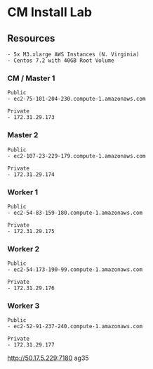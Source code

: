 # CM Install Lab
## Resources
	- 5x M3.xlarge AWS Instances (N. Virginia)
	- Centos 7.2 with 40GB Root Volume 
### CM / Master 1
	Public
	- ec2-75-101-204-230.compute-1.amazonaws.com
	
	Private
	- 172.31.29.173
### Master 2
	Public
	- ec2-107-23-229-179.compute-1.amazonaws.com
	
	Private
	- 172.31.29.174
### Worker 1
	Public
	- ec2-54-83-159-180.compute-1.amazonaws.com
	
	Private
	- 172.31.29.175
### Worker 2
	Public
	- ec2-54-173-190-99.compute-1.amazonaws.com
	
	Private
	- 172.31.29.176
### Worker 3
	Public
	- ec2-52-91-237-240.compute-1.amazonaws.com
	
	Private
	- 172.31.29.177

	
http://50.17.5.229:7180
	ag35
